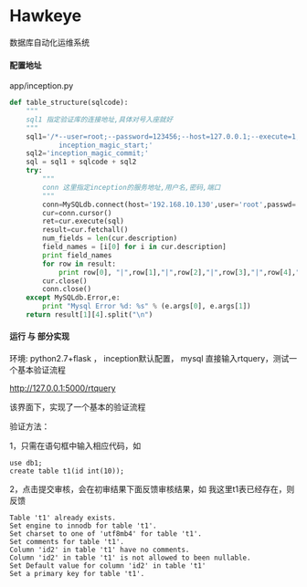 # Hawkeye
数据库自动化运维系统
#### 配置地址
app/inception.py

``` python
def table_structure(sqlcode):
    """
    sql1 指定验证库的连接地址,具体对号入座就好
    """
    sql1='/*--user=root;--password=123456;--host=127.0.0.1;--execute=1;--port=3306;*/\
            inception_magic_start;'
    sql2='inception_magic_commit;'
    sql = sql1 + sqlcode + sql2
    try:
        """
        conn 这里指定inception的服务地址,用户名,密码,端口
        """
        conn=MySQLdb.connect(host='192.168.10.130',user='root',passwd='',db='',port=6669,use_unicode=True, charset="utf8")
        cur=conn.cursor()
        ret=cur.execute(sql)
        result=cur.fetchall()
        num_fields = len(cur.description)
        field_names = [i[0] for i in cur.description]
        print field_names
        for row in result:
            print row[0], "|",row[1],"|",row[2],"|",row[3],"|",row[4],"|",row[5],"|",row[6],"|",row[7],"|",row[8],"|",row[9],"|",row[10]
        cur.close()
        conn.close()
    except MySQLdb.Error,e:
        print "Mysql Error %d: %s" % (e.args[0], e.args[1])
    return result[1][4].split("\n")
```
#### 运行 与 部分实现
环境:   python2.7+flask  ， inception默认配置，  mysql
直接输入rtquery，测试一个基本验证流程

http://127.0.0.1:5000/rtquery

该界面下，实现了一个基本的验证流程

验证方法：

1，只需在语句框中输入相应代码，如

    use db1;
    create table t1(id int(10));
2，点击提交审核，会在初审结果下面反馈审核结果，如
    我这里t1表已经存在，则反馈
```    
Table 't1' already exists.
Set engine to innodb for table 't1'.
Set charset to one of 'utf8mb4' for table 't1'.
Set comments for table 't1'.
Column 'id2' in table 't1' have no comments.
Column 'id2' in table 't1' is not allowed to been nullable.
Set Default value for column 'id2' in table 't1'
Set a primary key for table 't1'.
```
